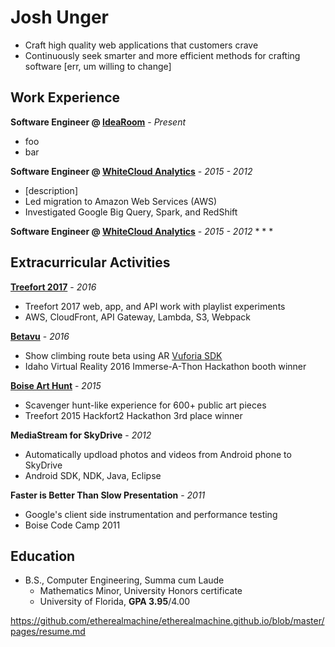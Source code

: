 # Josh Unger

* Craft high quality web applications that customers crave 
* Continuously seek smarter and more efficient methods for crafting software [err, um willing to change]

## Work Experience
**Software Engineer @ [IdeaRoom](http://www.idearoominc.com)** - *Present*
* foo
* bar

**Software Engineer @ [WhiteCloud Analytics](http://whitecloudanalytics.com/)** - *2015 - 2012*
* [description]
* Led migration to Amazon Web Services (AWS)
* Investigated Google Big Query, Spark, and RedShift 

**Software Engineer @ [WhiteCloud Analytics](http://whitecloudanalytics.com/)** - *2015 - 2012*
* 
* 
* 

## Extracurricular Activities
**[Treefort 2017](https://www.treefortmusicfest.com/)** - *2016*
* Treefort 2017 web, app, and API work with playlist experiments
* AWS, CloudFront, API Gateway, Lambda, S3, Webpack

**[Betavu]()** - *2016*
* Show climbing route beta using AR [Vuforia SDK](https://www.vuforia.com/)
* Idaho Virtual Reality 2016 Immerse-A-Thon Hackathon booth winner

**[Boise Art Hunt](http://www.boiseweekly.com/Cobweb/archives/2015/03/29/treefort-2015-datefort-app-wins-hackfort2-hackathon)** - *2015*
* Scavenger hunt-like experience for 600+ public art pieces
* Treefort 2015 Hackfort2 Hackathon 3rd place winner

**MediaStream for SkyDrive** - *2012*
* Automatically updload photos and videos from Android phone to SkyDrive
* Android SDK, NDK, Java, Eclipse

**Faster is Better Than Slow Presentation** - *2011*
* Google's client side instrumentation and performance testing
* Boise Code Camp 2011

## Education
* B.S., Computer Engineering, Summa cum Laude
  * Mathematics Minor, University Honors certificate
  * University of Florida, **GPA 3.95**/4.00


https://github.com/etherealmachine/etherealmachine.github.io/blob/master/pages/resume.md
